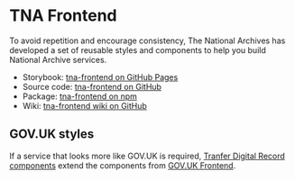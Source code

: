 # TNA Frontend

To avoid repetition and encourage consistency, The National Archives has developed a set of reusable styles and components to help you build National Archive services.

- Storybook: [tna-frontend on GitHub Pages](https://nationalarchives.github.io/tna-frontend/)
- Source code: [tna-frontend on GitHub](https://github.com/nationalarchives/tna-frontend)
- Package: [tna-frontend on npm](https://www.npmjs.com/package/@nationalarchives/frontend)
- Wiki: [tna-frontend wiki on GitHub](https://github.com/nationalarchives/tna-frontend/wiki)

## GOV.UK styles

If a service that looks more like GOV.UK is required, [Tranfer Digital Record components](https://github.com/nationalarchives/tdr-components) extend the components from [GOV.UK Frontend](https://frontend.design-system.service.gov.uk/).
